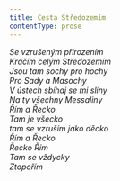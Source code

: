 ```yaml
---
title: Cesta Středozemím
contentType: prose
---
```


<section>

_Se vzrušeným přirozením  
Kráčím celým Středozemím  
Jsou tam sochy pro hochy  
Pro Sady a Masochy  
V ústech sbíhaj se mi sliny  
Na ty všechny Messaliny  
Řím a Řecko  
Tam je všecko  
tam se vzruším jako děcko  
Řím a Řecko  
Řecko Řím  
Tam se vždycky  
Ztopořím_

</section>
